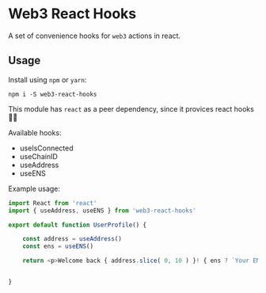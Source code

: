 # Web3 React Hooks

A set of convenience hooks for `web3` actions in react.

## Usage

Install using `npm` or `yarn`:

```shell
npm i -S web3-react-hooks
```

This module has `react` as a peer dependency, since it provices react hooks 🤷‍♂️


Available hooks:

- useIsConnected
- useChainID
- useAddress
- useENS

Example usage:

```js
import React from 'react'
import { useAddress, useENS } from 'web3-react-hooks'

export default function UserProfile() {

    const address = useAddress()
    const ens = useENS()

    return <p>Welcome back { address.slice( 0, 10 ) }! { ens ? `Your ENS name ${ ens } looks good!` : `You should get a fancy ENS ;)` }</p>


}
```
